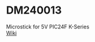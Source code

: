 # DM240013
Microstick for 5V PIC24F K-Series \
[Wiki](https://github.com/alex-aleyan/DM240013/wiki)
